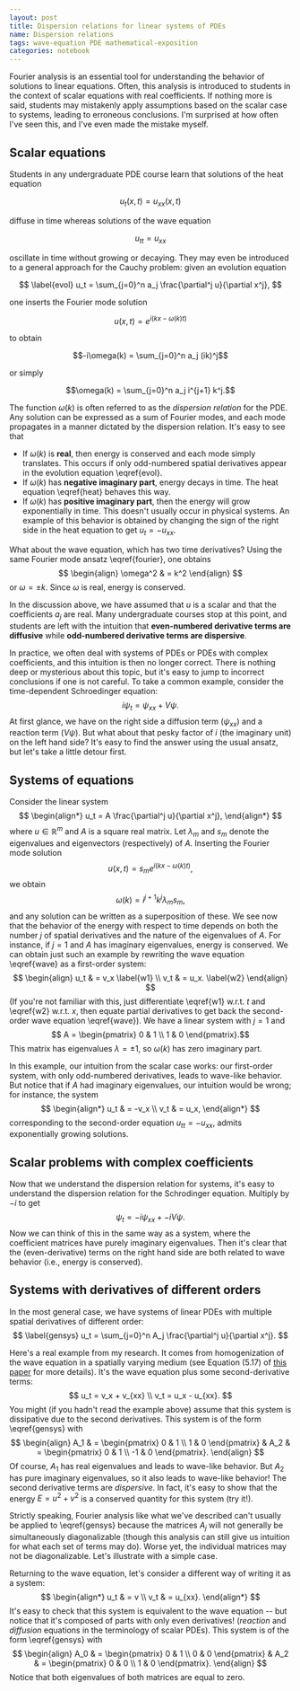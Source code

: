 ```yaml
---
layout: post
title: Dispersion relations for linear systems of PDEs
name: Dispersion relations
tags: wave-equation PDE mathematical-exposition
categories: notebook
---
```


Fourier analysis is an essential tool for understanding the behavior of
solutions to linear equations.  Often, this analysis is introduced to students in the
context of scalar equations with real coefficients.  If nothing more is said,
students may mistakenly apply assumptions based on the scalar case to systems,
leading to erroneous conclusions.  I'm surprised at how often I've seen
this, and I've even made the mistake myself.

## Scalar equations
Students in any undergraduate PDE course learn that solutions of the heat equation

$$
\label{heat}
u_t(x,t) = u_{xx}(x,t)
$$

diffuse in time whereas solutions of the wave equation

$$
\label{wave}
u_{tt} = u_{xx}
$$

oscillate in time without growing or decaying.  They may even be introduced to
a general approach for the Cauchy problem: given an evolution equation

$$ \label{evol}
u_t = \sum_{j=0}^n a_j \frac{\partial^j u}{\partial x^j},
$$

one inserts the Fourier mode solution

$$ \label{fourier}
u(x,t) = e^{i(kx - \omega(k) t)}
$$

to obtain

$$-i\omega(k) = \sum_{j=0}^n a_j (ik)^j$$

or simply

$$\omega(k) = \sum_{j=0}^n a_j i^{j+1} k^j.$$

The function $\omega(k)$ is often referred to as the *dispersion relation* for the PDE.  Any solution can be expressed as a sum of Fourier modes, and each mode propagates in a manner dictated by the dispersion relation.  It's easy to see that

- If $\omega(k)$ is **real**, then energy is conserved and each mode simply translates.  This occurs if only odd-numbered spatial derivatives appear in the evolution equation  \\eqref{evol}.
- If $\omega(k)$ has **negative imaginary part**, energy decays in time.  The heat equation \\eqref{heat} behaves this way.
- If $\omega(k)$ has **positive imaginary part**, then the energy will grow exponentially in time.  This doesn't usually occur in physical systems.  An example of this behavior is obtained by changing the sign of the right side in the heat equation to get $u_t = - u_{xx}$.

What about the wave equation, which has two time derivatives?  Using the same Fourier mode ansatz
\\eqref{fourier}, one obtains
$$
\begin{align}
\omega^2 & = k^2
\end{align}
$$
or $\omega = \pm k$.  Since $\omega$ is real, energy is conserved.

In the discussion above, we have assumed that $u$ is a scalar and that the coefficients $a_j$ are real.  Many undergraduate courses stop at this point, and students are left with the intuition that **even-numbered derivative terms are diffusive** while **odd-numbered derivative terms are dispersive**.

In practice, we often deal with systems of PDEs or PDEs with complex coefficients, and this intuition is then no longer correct.  There is nothing deep or mysterious about this topic, but it's easy to jump to incorrect conclusions if one is not careful.  To take a common example, consider the time-dependent Schroedinger equation:
$$i \psi_t = \psi_{xx} + V\psi.$$
At first glance, we have on the right side a diffusion term ($\psi_{xx}$) and a reaction term ($V\psi$).  But what about that pesky factor of $i$ (the imaginary unit) on the left hand side?  It's easy to find the answer using the usual ansatz, but let's take a little detour first.

## Systems of equations
Consider the linear system
$$
\begin{align*}
u_t = A  \frac{\partial^j u}{\partial x^j},
\end{align*}
$$
where $u\in \mathbb{R}^m$ and $A$ is a square real matrix.
Let $\lambda_m$ and $s_m$ denote the eigenvalues and eigenvectors (respectively) of $A$.
Inserting the Fourier mode solution
$$u(x,t) = s_m e^{i(kx - \omega(k) t)},$$
we obtain
$$\omega(k) = i^{j+1} k^j \lambda_m s_m,$$
and any solution can be written as a superposition of these.  We see now that the behavior of the energy with respect to time depends on both the number $j$ of spatial derivatives and the nature of the eigenvalues of $A$.  For instance, if $j=1$ and $A$ has imaginary eigenvalues, energy is conserved.  We can obtain just such an example by rewriting the wave equation \\eqref{wave} as a first-order system:
$$
\begin{align}
u_t & = v_x \label{w1} \\
v_t & = u_x. \label{w2}
\end{align}
$$
(If you're not familiar with this, just differentiate \\eqref{w1} w.r.t. $t$ and \\eqref{w2} w.r.t. $x$, then equate partial derivatives to get back the second-order wave equation \\eqref{wave}).  We have a linear system with $j=1$ and 
$$ A = \begin{pmatrix}
0 & 1 \\ 1 & 0
\end{pmatrix}.$$
This matrix has eigenvalues $\lambda=\pm 1$, so $\omega(k)$ has zero imaginary part.

In this example, our intuition from the scalar case works: our first-order system, with only odd-numbered derivatives, leads to wave-like behavior.  But notice that if $A$ had imaginary eigenvalues, our intuition would be wrong; for instance, the system
$$
\begin{align*}
u_t & = -v_x \\
v_t & = u_x,
\end{align*}
$$
corresponding to the second-order equation $u_{tt} = - u_{xx},$ admits exponentially growing solutions.

## Scalar problems with complex coefficients
Now that we understand the dispersion relation for systems, it's easy to understand the dispersion relation for the Schrodinger equation.  Multiply by $-i$ to get
$$\psi_t = -i\psi_{xx} + -iV\psi.$$
Now we can think of this in the same way as a system, where the coefficient matrices have purely imaginary eigenvalues.  Then it's clear that the (even-derivative) terms on the right hand side are both related to wave behavior (i.e., energy is conserved).

## Systems with derivatives of different orders

In the most general case, we have systems of linear PDEs with multiple spatial derivatives
of different order:
$$ \label{gensys}
u_t = \sum_{j=0}^n A_j  \frac{\partial^j u}{\partial x^j}.
$$

Here's a real example from my research.  It comes from homogenization of
the wave equation in a spatially varying medium 
(see Equation (5.17) of [this paper](http://faculty.washington.edu/rjl/pubs/solitary/40815.pdf) for 
more details).  It's the wave equation plus some second-derivative terms:
$$
u_t = v_x + v_{xx} \\
v_t = u_x - u_{xx}.
$$
You might (if you hadn't read the example above) assume that this system
is dissipative due to the second derivatives.
This system is of the form \\eqref{gensys} with
$$
\begin{align}
A_1 & = \begin{pmatrix}
0 & 1 \\ 1 & 0
\end{pmatrix}
&
A_2 & = \begin{pmatrix}
0 & 1 \\ -1 & 0
\end{pmatrix}.
\end{align}
$$
Of course, $A_1$ has real eigenvalues and leads to wave-like behavior.
But $A_2$ has pure imaginary eigenvalues, so it also leads to wave-like
behavior! The second derivative terms are *dispersive*.  In fact, it's
easy to show that the energy $E=u^2+v^2$ is a conserved quantity for this
system (try it!).

Strictly speaking, Fourier analysis like what we've described can't usually be
applied to \\eqref{gensys} because the matrices $A_j$ will not generally be simultaneously
diagonalizable (though this analysis can still give us intuition for what
each set of terms may do).  Worse yet, the individual matrices may not
be diagonalizable.  Let's illustrate with a simple case.

Returning to the wave equation, let's consider a different way of writing it as a system:
$$
\begin{align*}
u_t & = v \\ 
v_t & = u_{xx}.
\end{align*}
$$
It's easy to check that this system is equivalent to the wave equation -- but notice that it's composed of parts with only even derivatives! (*reaction* and *diffusion* equations in the terminology of scalar PDEs).  This system is of the form \\eqref{gensys} with
$$
\begin{align}
A_0 & = \begin{pmatrix}
0 & 1 \\ 0 & 0
\end{pmatrix}
&
A_2 & = \begin{pmatrix}
0 & 0 \\ 1 & 0
\end{pmatrix}.
\end{align}
$$
Notice that both eigenvalues of both matrices are equal to zero.
